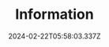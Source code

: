 ---
title: Information
date: 2024-02-22T05:58:03.337Z
description: Information menu item
weight: 80
---